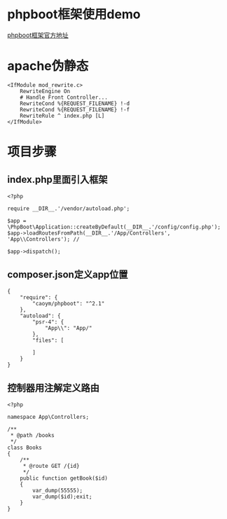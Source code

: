 # phpboot框架使用demo

[phpboot框架官方地址](https://phpboot.readthedocs.io/zh/latest/)

# apache伪静态
```$xslt
<IfModule mod_rewrite.c>
    RewriteEngine On
    # Handle Front Controller...
    RewriteCond %{REQUEST_FILENAME} !-d
    RewriteCond %{REQUEST_FILENAME} !-f
    RewriteRule ^ index.php [L]
</IfModule>
```

# 项目步骤

## index.php里面引入框架
```$xslt
<?php

require __DIR__.'/vendor/autoload.php';

$app = \PhpBoot\Application::createByDefault(__DIR__.'/config/config.php');
$app->loadRoutesFromPath(__DIR__.'/App/Controllers', 'App\\Controllers'); //

$app->dispatch();

```

## composer.json定义app位置
```$xslt
{
    "require": {
        "caoym/phpboot": "^2.1"
    },
    "autoload": {
        "psr-4": {
            "App\\": "App/"
        },
        "files": [

        ]
    }
}
```

## 控制器用注解定义路由
```$xslt
<?php

namespace App\Controllers;

/**
 * @path /books
 */
class Books
{
    /**
     * @route GET /{id}
     */
    public function getBook($id)
    {
        var_dump(55555);
        var_dump($id);exit;
    }
}
```

